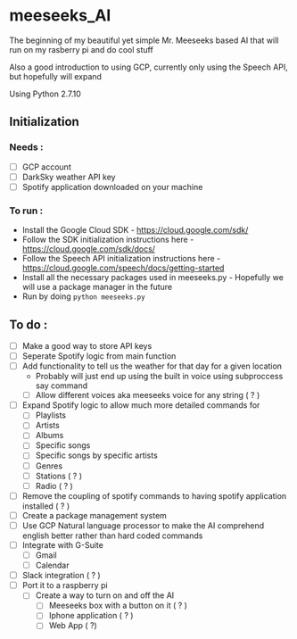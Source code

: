 # meeseeks_AI

The beginning of my beautiful yet simple Mr. Meeseeks based AI that will run on my rasberry pi and do cool stuff

Also a good introduction to using GCP, currently only using the Speech API, but hopefully will expand

Using Python 2.7.10

## Initialization 
### Needs : 
  - [ ] GCP account
  - [ ] DarkSky weather API key
  - [ ] Spotify application downloaded on your machine

### To run : 
 - Install the Google Cloud SDK - https://cloud.google.com/sdk/ 
 - Follow the SDK initialization instructions here - https://cloud.google.com/sdk/docs/
 - Follow the Speech API initialization instructions here - https://cloud.google.com/speech/docs/getting-started
 - Install all the necessary packages used in meeseeks.py - Hopefully we will use a package manager in the future
 - Run by doing `python meeseeks.py`
 


## To do : 
- [ ] Make a good way to store API keys
- [ ] Seperate Spotify logic from main function
- [ ] Add functionality to tell us the weather for that day for a given location
  - Probably will just end up using the built in voice using subproccess say command
  - [ ] Allow different voices aka meeseeks voice for any string ( ? )
- [ ] Expand Spotify logic to allow much more detailed commands for 
  - [ ] Playlists
  - [ ] Artists
  - [ ] Albums
  - [ ] Specific songs
  - [ ] Specific songs by specific artists
  - [ ] Genres
  - [ ] Stations ( ? ) 
  - [ ] Radio ( ? )
- [ ] Remove the coupling of spotify commands to having spotify application installed ( ? )
- [ ] Create a package management system
- [ ] Use GCP Natural language processor to make the AI comprehend english better rather than hard coded commands
- [ ] Integrate with G-Suite
  - [ ] Gmail
  - [ ] Calendar
- [ ] Slack integration ( ? )
- [ ] Port it to a raspberry pi 
  - [ ] Create a way to turn on and off the AI
    - [ ] Meeseeks box with a button on it ( ? )
    - [ ] Iphone application ( ? )
    - [ ] Web App ( ?) 
